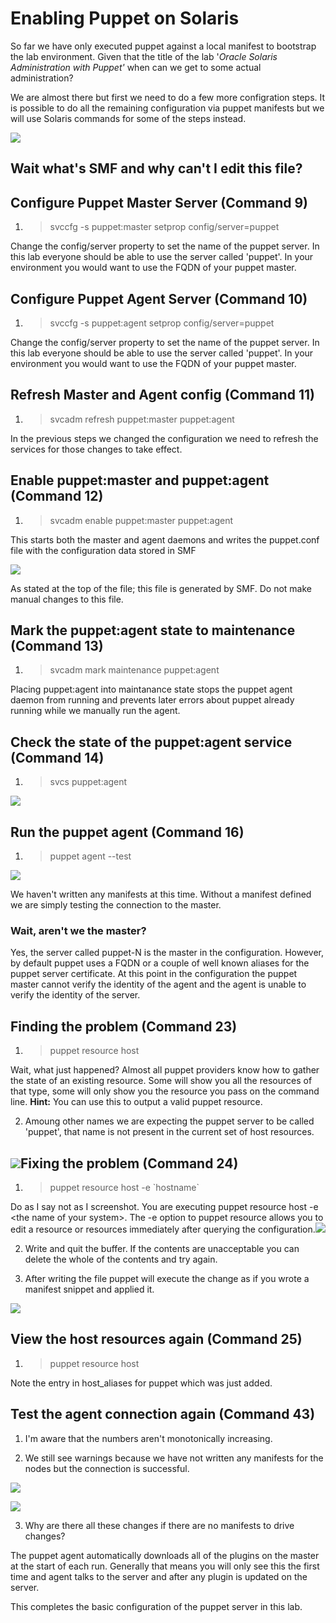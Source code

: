 # Enabling Puppet on Solaris

So far we have only executed puppet against a local manifest to bootstrap the lab environment. Given that the title of the lab '_Oracle Solaris Administration with Puppet'_ when can we get to some actual administration?

We are almost there but first we need to do a few more configration steps. It is possible to do all the remaining configuration via puppet manifests but we will use Solaris commands for some of the steps instead.

![](/images/SETUP-008.0-svccfg-svcadm.png)

## Wait what's SMF and why can't I edit this file?

## Configure Puppet Master Server \(Command 9\)

1. > svccfg -s puppet:master setprop config/server=puppet

 Change the config/server property to set the name of the puppet server. In this lab everyone should be able to use the server called 'puppet'. In your environment you would want to use the FQDN of your puppet master.

## Configure Puppet Agent Server \(Command 10\)

1. > svccfg -s puppet:agent setprop config/server=puppet

 Change the config/server property to set the name of the puppet server. In this lab everyone should be able to use the server called 'puppet'. In your environment you would want to use the FQDN of your puppet master.

## Refresh Master and Agent config \(Command 11\)

1. > svcadm refresh puppet:master puppet:agent

 In the previous steps we changed the configuration we need to refresh the services for those changes to take effect.

## Enable puppet:master and puppet:agent \(Command 12\)

1. > svcadm enable puppet:master puppet:agent

 This starts both the master and agent daemons and writes the puppet.conf file with the configuration data stored in SMF

 ![](/images/SETUP-008.1-puppet-conf.png)

 As stated at the top of the file; this file is generated by SMF. Do not make manual changes to this file.

## Mark the puppet:agent state to maintenance \(Command 13\)

1. > svcadm mark maintenance puppet:agent

 Placing puppet:agent into maintanance state stops the puppet agent daemon from running and prevents later errors about puppet already running while we manually run the agent.

## Check the state of the puppet:agent service \(Command 14\)

1. > svcs puppet:agent

 ![](/images/SETUP-008.2-maintenance.png)

## Run the puppet agent \(Command 16\)

1. > puppet agent --test

 ![](/images/SETUP-008.3-agent--test.png)

 We haven't written any manifests at this time. Without a manifest defined we are simply testing the connection to the master.

 ### Wait, aren't we the master?

 Yes, the server called puppet-N is the master in the configuration. However, by default puppet uses a FQDN or a couple of well known aliases for the puppet server certificate. At this point in the configuration the puppet master cannot verify the identity of the agent and the agent is unable to verify the identity of the server.

## Finding the problem \(Command 23\)

1. > puppet resource host

 Wait, what just happened? Almost all puppet providers know how to gather the state of an existing resource. Some will show you all the resources of that type, some will only show you the resource you pass on the command line. **Hint:** You can use this to output a valid puppet resource.

2. Amoung other names we are expecting the puppet server to be called 'puppet', that name is not present in the current set of host resources.

 ## ![](/images/SETUP-008.4-resource-host.png)Fixing the problem \(Command 24\)

1. > puppet resource host -e \`hostname\`

 Do as I say not as I screenshot. You are executing puppet resource host -e &lt;the name of your system&gt;. The -e option to puppet resource allows you to edit a resource or resources immediately after querying the configuration.![](/images/SETUP-008.5-resource-host-e.png)

2. Write and quit the buffer. If the contents are unacceptable you can delete the whole of the contents and try again.

3. After writing the file puppet will execute the change as if you wrote a manifest snippet and applied it.

 ![](/images/SETUP-008.6-resource-host-after.png)

## View the host resources again \(Command 25\)

1. > puppet resource host

 Note the entry in host\_aliases for puppet which was just added.

## Test the agent connection again \(Command 43\)

1. I'm aware that the numbers aren't monotonically increasing.

2. We still see warnings because we have not written any manifests for the nodes but the connection is successful.

 ![](/images/SETUP-008.7-puppet-agent-test.png)

 ![](/images/SETUP-008.8-puppet-agent-test-cont.png)

3. Why are there all these changes if there are no manifests to drive changes?

 The puppet agent automatically downloads all of the plugins on the master at the start of each run. Generally that means you will only see this the first time and agent talks to the server and after any plugin is updated on the server.

This completes the basic configuration of the puppet server in this lab.


